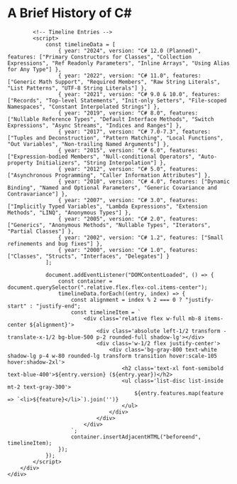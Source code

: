 <!DOCTYPE html>
<html lang="en">
<head>
    <meta charset="UTF-8">
    <meta name="viewport" content="width=device-width, initial-scale=1.0">
    <title>C# Timeline</title>
    <script src="https://cdn.tailwindcss.com"></script>
</head>
<body class="bg-gray-900 text-white">
    <div class="max-w-4xl mx-auto p-6">
        <h1 class="text-3xl font-bold text-center mb-6">A Brief History of C#</h1>
        <div class="relative flex flex-col items-center">
            <div class="absolute w-1 bg-blue-500 h-full left-1/2 transform -translate-x-1/2"></div>
            
            <!-- Timeline Entries -->
            <script>
                const timelineData = [
                    { year: "2024", version: "C# 12.0 (Planned)", features: ["Primary Constructors for Classes", "Collection Expressions", "Ref Readonly Parameters", "Inline Arrays", "Using Alias for Any Type"] },
                    { year: "2022", version: "C# 11.0", features: ["Generic Math Support", "Required Members", "Raw String Literals", "List Patterns", "UTF-8 String Literals"] },
                    { year: "2021", version: "C# 9.0 & 10.0", features: ["Records", "Top-level Statements", "Init-only Setters", "File-scoped Namespaces", "Constant Interpolated Strings"] },
                    { year: "2019", version: "C# 8.0", features: ["Nullable Reference Types", "Default Interface Methods", "Switch Expressions", "Async Streams", "Indices and Ranges"] },
                    { year: "2017", version: "C# 7.0-7.3", features: ["Tuples and Deconstruction", "Pattern Matching", "Local Functions", "Out Variables", "Non-trailing Named Arguments"] },
                    { year: "2015", version: "C# 6.0", features: ["Expression-bodied Members", "Null-conditional Operators", "Auto-property Initializers", "String Interpolation"] },
                    { year: "2012", version: "C# 5.0", features: ["Asynchronous Programming", "Caller Information Attributes"] },
                    { year: "2010", version: "C# 4.0", features: ["Dynamic Binding", "Named and Optional Parameters", "Generic Covariance and Contravariance"] },
                    { year: "2007", version: "C# 3.0", features: ["Implicitly Typed Variables", "Lambda Expressions", "Extension Methods", "LINQ", "Anonymous Types"] },
                    { year: "2005", version: "C# 2.0", features: ["Generics", "Anonymous Methods", "Nullable Types", "Iterators", "Partial Classes"] },
                    { year: "2002", version: "C# 1.2", features: ["Small refinements and bug fixes"] },
                    { year: "2000", version: "C# 1.0", features: ["Classes", "Structs", "Interfaces", "Delegates"] }
                ];
                
                document.addEventListener("DOMContentLoaded", () => {
                    const container = document.querySelector(".relative.flex.flex-col.items-center");
                    timelineData.forEach((entry, index) => {
                        const alignment = index % 2 === 0 ? "justify-start" : "justify-end";
                        const timelineItem = `
                            <div class='relative flex w-full mb-8 items-center ${alignment}'>
                                <div class='absolute left-1/2 transform -translate-x-1/2 bg-blue-500 p-2 rounded-full shadow-lg'></div>
                                <div class='w-1/2 flex justify-center'>
                                    <div class='bg-gray-800 text-white shadow-lg p-4 w-80 rounded-lg transform transition hover:scale-105 hover:shadow-2xl'>
                                        <h2 class='text-xl font-semibold text-blue-400'>${entry.version} (${entry.year})</h2>
                                        <ul class='list-disc list-inside mt-2 text-gray-300'>
                                            ${entry.features.map(feature => `<li>${feature}</li>`).join('')}
                                        </ul>
                                    </div>
                                </div>
                            </div>
                        `;
                        container.insertAdjacentHTML("beforeend", timelineItem);
                    });
                });
            </script>
        </div>
    </div>
</body>
</html>
